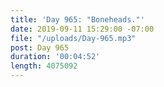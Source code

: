 ```yaml
---
title: 'Day 965: "Boneheads."'
date: 2019-09-11 15:29:00 -07:00
file: "/uploads/Day-965.mp3"
post: Day 965
duration: '00:04:52'
length: 4075092
---
```


